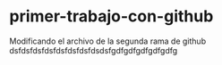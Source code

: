 # primer-trabajo-con-github 
Modificando el archivo de la segunda rama de github
dsfdsfdsfdsfdsfdsfdsfdsdsfgdfgdfgdfgdfgdfg
